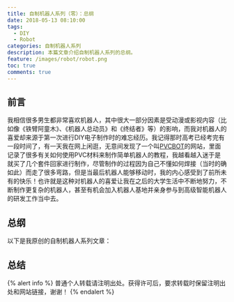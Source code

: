 ```yaml
---
title: 自制机器人系列（零）：总纲
date: 2018-05-13 08:10:00
tags:
  - DIY
  - Robot
categories: 自制机器人系列
description: 本篇文章介绍自制机器人系列的总纲。
feature: /images/robot/robot.png
toc: true
comments: true
---
```


## 前言

我相信很多男生都非常喜欢机器人，其中很大一部分因素是受动漫或影视内容（比如像《铁臂阿童木》、《机器人总动员》和《终结者》等）的影响，而我对机器人的喜爱却来源于第一次进行DIY电子制作时的难忘经历。我记得那时高考已经考完有一段时间了，有一天我在网上闲逛，无意间发现了一个叫[PVCBOT](http://www.diy-bot.net/?project=pvcbot)的网站，里面记录了很多有关如何使用PVC材料来制作简单机器人的教程，我越看越入迷于是就买了几个套件回家进行制作，尽管制作的过程因为自己不懂如何焊接（当时的确如此）而走了很多弯路，但是当最后机器人能够移动时，我的内心感受到了前所未有的快乐！也许就是这种对机器人的喜爱让我在之后的大学生活中不断地努力，不断制作更复杂的机器人，甚至有机会加入机器人基地并亲身参与到高级智能机器人的研发工作当中去。

<!--more-->



## 总纲

以下是我原创的自制机器人系列文章：



## 总结

{% alert info %}
普通个人转载请注明出处。获得许可后，要求转载时保留注明出处和网站链接，谢谢！
{% endalert %}
